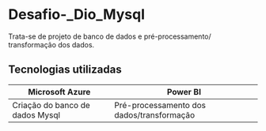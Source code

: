 # Desafio-_Dio_Mysql
Trata-se de projeto de banco de dados e pré-processamento/ transformação dos dados.
## Tecnologias utilizadas ##
| Microsoft Azure | Power BI |
|-----------------|----------|
| Criação do banco de dados Mysql | Pré-processamento dos dados/transformação |
